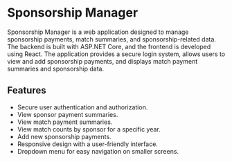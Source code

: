 # Sponsorship Manager

Sponsorship Manager is a web application designed to manage sponsorship payments, match summaries,
and sponsorship-related data. The backend is built with ASP.NET Core, and the frontend is developed using React. 
The application provides a secure login system, allows users to view and add sponsorship payments, and 
displays match payment summaries and sponsorship data.

## Features
- Secure user authentication and authorization.
- View sponsor payment summaries.
- View match payment summaries.
- View match counts by sponsor for a specific year.
- Add new sponsorship payments.
- Responsive design with a user-friendly interface.
- Dropdown menu for easy navigation on smaller screens.
